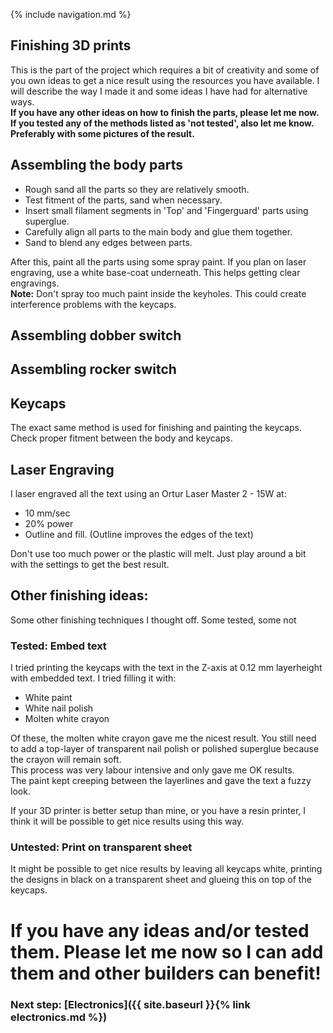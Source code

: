 {% include navigation.md %}

## Finishing 3D prints
This is the part of the project which requires a bit of creativity and some of you own ideas to get a nice result using the resources you have available. I will describe the way I made it and some ideas I have had for alternative ways.  
**If you have any other ideas on how to finish the parts, please let me now. If you tested any of the methods listed as 'not tested', also let me know. Preferably with some pictures of the result.**

## Assembling the body parts
* Rough sand all the parts so they are relatively smooth.
* Test fitment of the parts, sand when necessary.
* Insert small filament segments in 'Top' and 'Fingerguard' parts using superglue.
* Carefully align all parts to the main body and glue them together.
* Sand to blend any edges between parts.

After this, paint all the parts using some spray paint. If you plan on laser engraving, use a white base-coat underneath. This helps getting clear engravings.  
**Note:** Don't spray too much paint inside the keyholes. This could create interference problems with the keycaps.

## Assembling dobber switch

## Assembling rocker switch

## Keycaps
The exact same method is used for finishing and painting the keycaps. Check proper fitment between the body and keycaps.

## Laser Engraving
I laser engraved all the text using an Ortur Laser Master 2 - 15W at:
* 10 mm/sec
* 20% power
* Outline and fill. (Outline improves the edges of the text)

Don't use too much power or the plastic will melt. Just play around a bit with the settings to get the best result.

## Other finishing ideas:
Some other finishing techniques I thought off. Some tested, some not
### Tested: Embed text
I tried printing the keycaps with the text in the Z-axis at 0.12 mm layerheight with embedded text. I tried filling it with:
* White paint
* White nail polish
* Molten white crayon

Of these, the molten white crayon gave me the nicest result. You still need to add a top-layer of transparent nail polish or polished superglue because the crayon will remain soft.  
This process was very labour intensive and only gave me OK results.  
The paint kept creeping between the layerlines and gave the text a fuzzy look.
  
  
If your 3D printer is better setup than mine, or you have a resin printer, I think it will be possible to get nice results using this way. 
### Untested: Print on transparent sheet
It might be possible to get nice results by leaving all keycaps white, printing the designs in black on a transparent sheet and glueing this on top of the keycaps.

# If you have any ideas and/or tested them. Please let me now so I can add them and other builders can benefit!  
  
### Next step: [Electronics]({{ site.baseurl }}{% link electronics.md %})